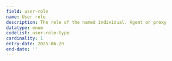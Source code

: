 ```yaml
---
field: user-role
name: User role
description: The role of the named individual. Agent or proxy
datatype: enum
codelist: user-role-type
cardinality: 1
entry-date: 2025-06-20
end-date: ''
---
```

